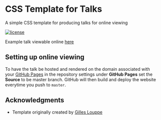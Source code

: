 # CSS Template for Talks

A simple CSS template for producing talks for online viewing

[![license](https://img.shields.io/badge/License-BSD%203--Clause-blue.svg)](https://opensource.org/licenses/BSD-3-Clause)

Example talk viewable online [here](https://matthewfeickert.github.io/talk-CSS-template/index.html?p=talk.md)

## Setting up online viewing

To have the talk be hosted and rendered on the domain associated with your [GitHub Pages](https://pages.github.com/) in the repository settings under **GitHub Pages** set the **Source** to be master branch.
GitHub will then build and deploy the website everytime you push to `master`.

## Acknowledgments

- Template originally created by [Gilles Louppe](https://github.com/glouppe/)
